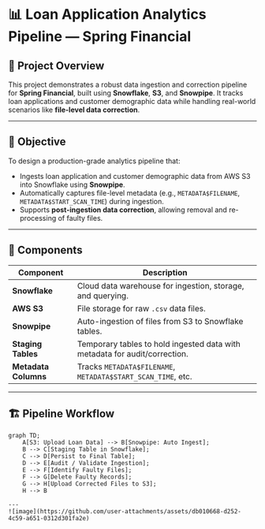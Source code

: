 # 📊 Loan Application Analytics Pipeline — Spring Financial

## 🚀 Project Overview

This project demonstrates a robust data ingestion and correction pipeline for **Spring Financial**, built using **Snowflake**, **S3**, and **Snowpipe**. It tracks loan applications and customer demographic data while handling real-world scenarios like **file-level data correction**.

---

## 🎯 Objective

To design a production-grade analytics pipeline that:

- Ingests loan application and customer demographic data from AWS S3 into Snowflake using **Snowpipe**.
- Automatically captures file-level metadata (e.g., `METADATA$FILENAME`, `METADATA$START_SCAN_TIME`) during ingestion.
- Supports **post-ingestion data correction**, allowing removal and re-processing of faulty files.

---

## 🧩 Components

| Component          | Description                                                                 |
|--------------------|-----------------------------------------------------------------------------|
| **Snowflake**      | Cloud data warehouse for ingestion, storage, and querying.                  |
| **AWS S3**         | File storage for raw `.csv` data files.                                     |
| **Snowpipe**       | Auto-ingestion of files from S3 to Snowflake tables.                        |
| **Staging Tables** | Temporary tables to hold ingested data with metadata for audit/correction.  |
| **Metadata Columns** | Tracks `METADATA$FILENAME`, `METADATA$START_SCAN_TIME`, etc.              |

---

## 🏗️ Pipeline Workflow

```mermaid
graph TD;
    A[S3: Upload Loan Data] --> B[Snowpipe: Auto Ingest];
    B --> C[Staging Table in Snowflake];
    C --> D[Persist to Final Table];
    D --> E[Audit / Validate Ingestion];
    E --> F[Identify Faulty Files];
    F --> G[Delete Faulty Records];
    G --> H[Upload Corrected Files to S3];
    H --> B

---
![image](https://github.com/user-attachments/assets/db010668-d252-4c59-a651-0312d301fa2e)


